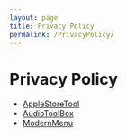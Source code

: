 ```yaml
---
layout: page
title: Privacy Policy
permalink: /PrivacyPolicy/
---
```


# Privacy Policy

- [AppleStoreTool](./AppleStoreTool.md)
- [AudioToolBox](./AudioToolBox.md)
- [ModernMenu](./ModernMenu.md)
